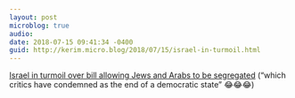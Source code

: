 ```yaml
---
layout: post
microblog: true
audio: 
date: 2018-07-15 09:41:34 -0400
guid: http://kerim.micro.blog/2018/07/15/israel-in-turmoil.html
---
```

[Israel in turmoil over bill allowing Jews and Arabs to be segregated](https://www.theguardian.com/world/2018/jul/15/israel-turmoil-bill-allowing-jews-arabs-segregated) (“which critics have condemned as the end of a democratic state” 😂😂😂)
